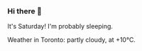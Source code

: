 ### Hi there :wave:

It's Saturday! I'm probably sleeping.

Weather in Toronto: partly cloudy, at +10°C.
